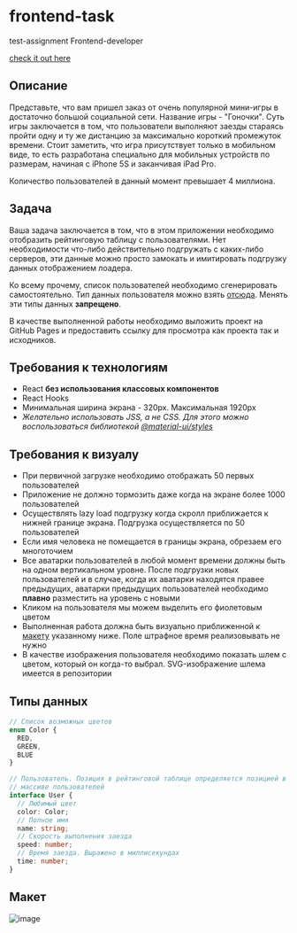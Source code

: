 # frontend-task
test-assignment Frontend-developer

[check it out here](#типы-данных)

## Описание

Представьте, что вам пришел заказ от очень популярной мини-игры в достаточно 
большой социальной сети. Название игры - "Гоночки". Суть игры заключается в том,
что пользователи выполняют заезды стараясь пройти одну и ту же дистанцию за
максимально короткий промежуток времени. Стоит заметить, что игра присутствует 
только в мобильном виде, то есть разработана специально для мобильных устройств 
по размерам, начиная с iPhone 5S и заканчивая iPad Pro. 

Количество пользователей в данный момент превышает 4 миллиона.

## Задача
Ваша задача заключается в том, что в этом приложении необходимо отобразить 
рейтинговую таблицу с пользователями. Нет необходимости что-либо 
действительно подгружать с каких-либо серверов, эти данные можно просто 
замокать и имитировать подгрузку данных отображением лоадера.

Ко всему прочему, список пользователей необходимо сгенерировать самостоятельно.
Тип данных пользователя можно взять [отсюда](#типы-данных). Менять эти типы
данных **запрещено**.

В качестве выполненной работы необходимо выложить проект на GitHub Pages и 
предоставить ссылку для просмотра как проекта так и исходников. 

## Требования к технологиям
- React **без использования классовых компонентов**
- React Hooks
- Минимальная ширина экрана - 320px. Максимальная 1920px
- *Желательно использовать JSS, а не CSS. Для этого можно воспользоваться 
библиотекой [@material-ui/styles](https://www.npmjs.com/package/@material-ui/styles)*

## Требования к визуалу
- При первичной загрузке необходимо отображать 50 первых пользователей
- Приложение не должно тормозить даже когда на экране более 1000 пользователей
- Осуществлять lazy load подгрузку когда скролл приближается к нижней границе
экрана. Подгрузка осуществляется по 50 пользователей
- Если имя человека не помещается в границы экрана, обрезаем его многоточием
- Все аватарки пользователей в любой момент времени должны быть на одном 
вертикальном уровне. После подгрузки новых пользователей и в случае, когда их
аватарки находятся правее предыдущих, аватарки предыдущих пользователей 
необходимо **плавно** разместить на уровень с новыми 
- Кликом на пользователя мы можем выделить его фиолетовым цветом
- Выполненная работа должна быть визуально приближенной к [макету](#макет) указанному 
ниже. Поле штрафное время реализовывать не нужно
- В качестве изображения пользователя необходимо показать шлем с цветом, 
который он когда-то выбрал. SVG-изображение шлема имеется в репозитории

## Типы данных
```typescript
// Список возможных цветов
enum Color {
  RED, 
  GREEN, 
  BLUE
}

// Пользователь. Позиция в рейтинговой таблице определяется позицией в 
// массиве пользователей
interface User {
  // Любимый цвет
  color: Color;
  // Полное имя
  name: string;
  // Скорость выполнения заезда
  speed: number;
  // Время заезда. Выражено в миллисекундах
  time: number;
}
```

## Макет
![image](https://user-images.githubusercontent.com/34907325/76761753-d2b26380-67b1-11ea-9e81-c59cce69a67f.png)
